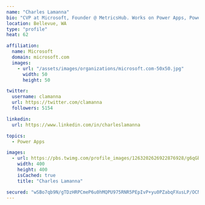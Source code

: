 ```yaml
---
name: "Charles Lamanna"
bio: "CVP at Microsoft, Founder @ MetricsHub. Works on Power Apps, Power Automate, Power Virtual Agent, Common Data Service and Dynamics 365."
location: Bellevue, WA
type: "profile"
heat: 62

affiliation:
  name: Microsoft
  domain: microsoft.com
  images:
    - url: "/assets/images/organizations/microsoft.com-50x50.jpg"
      width: 50
      height: 50

twitter:
  username: clamanna
  url: https://twitter.com/clamanna
  followers: 5154

linkedin:
  url: https://www.linkedin.com/in/charleslamanna

topics:
  - Power Apps

images:
  - url: https://pbs.twimg.com/profile_images/1263202626922876928/g6qGbHZ-_400x400.jpg
    width: 400
    height: 400
    isCached: true
    title: "Charles Lamanna"

secured: "wSBo7qb9N/gTDzHRPCmeP6u0hMQPU975RNR5PEpIvP+yu0PZabqFXusLP/OCNjZfD+rakXhE9GDj1worY17aWDoIOsHL17vSvk/QOyV/B+dlrdCtuLO5EqHnKU0z8GfkJVcwKd53SeVpGBBJFq8XEHxkL6UHvvKyEeGAFalFNKxW4TjCOjxBvKsx7f/4vp3yJIXf4MHUTqQT33r4iOiSyAxhwaayOW/rX+i9pFfOZVT8Gkdh5MROe58rBy9Y6RJKaqVCqCw6GhMWMNeEJx68VTnDTlhPXkeaYslRNXHBIle9jbMvIswlaA3GrRo7UZ8yDggs0358jnW61UA+fytP/NLQyn2SIuemO+zBMRzr4iaCt5wYjPFDazvjWMHSGt2dVHaOF1WF8RS0m7fbmgu1d79tnYpAPEJPObGBzdiq9A4=;G4qrSY+uzwWfxZmGjLJPLg=="
---
```


